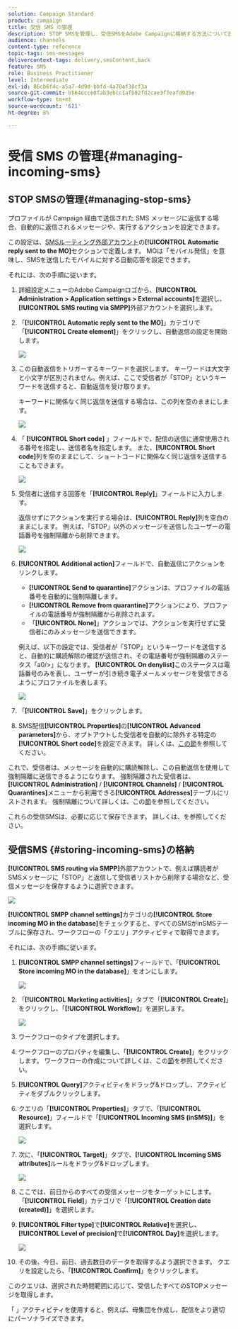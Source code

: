 ```yaml
---
solution: Campaign Standard
product: campaign
title: 受信 SMS の管理
description: STOP SMSを管理し、受信SMSをAdobe Campaignに格納する方法について説明します。
audience: channels
content-type: reference
topic-tags: sms-messages
delivercontext-tags: delivery,smsContent,back
feature: SMS
role: Business Practitioner
level: Intermediate
exl-id: 86cb6f4c-a5a7-4d9d-bbfd-4a70af38cf3a
source-git-commit: b564ecce0fab3ebcc1afb02fd2cae3f7eafd025e
workflow-type: tm+mt
source-wordcount: '621'
ht-degree: 8%

---
```


# 受信 SMS の管理{#managing-incoming-sms}

## STOP SMSの管理{#managing-stop-sms}

プロファイルが Campaign 経由で送信された SMS メッセージに返信する場合、自動的に返信されるメッセージや、実行するアクションを設定できます。

この設定は、[SMSルーティング外部アカウント](../../administration/using/configuring-sms-channel.md#defining-an-sms-routing)の&#x200B;**[!UICONTROL Automatic reply sent to the MO]**&#x200B;セクションで定義します。 MOは「モバイル発信」を意味し、SMSを送信したモバイルに対する自動応答を設定できます。

それには、次の手順に従います。

1. 詳細設定メニューのAdobe Campaignロゴから、**[!UICONTROL Administration > Application settings > External accounts]**&#x200B;を選択し、**[!UICONTROL SMS routing via SMPP]**&#x200B;外部アカウントを選択します。
1. 「**[!UICONTROL Automatic reply sent to the MO]**」カテゴリで「**[!UICONTROL Create element]**」をクリックし、自動返信の設定を開始します。

   ![](assets/sms_mo_1.png)

1. この自動返信をトリガーするキーワードを選択します。 キーワードは大文字と小文字が区別されません。例えば、ここで受信者が「STOP」というキーワードを送信すると、自動返信を受け取ります。

   キーワードに関係なく同じ返信を送信する場合は、この列を空のままにします。

   ![](assets/sms_mo_2.png)

1. 「 **[!UICONTROL Short code]** 」フィールドで、配信の送信に通常使用される番号を指定し、送信者名を指定します。 また、**[!UICONTROL Short code]**&#x200B;列を空のままにして、ショートコードに関係なく同じ返信を送信することもできます。

   ![](assets/sms_mo_4.png)

1. 受信者に送信する回答を「**[!UICONTROL Reply]**」フィールドに入力します。

   返信せずにアクションを実行する場合は、**[!UICONTROL Reply]**&#x200B;列を空白のままにします。 例えば、「STOP」以外のメッセージを送信したユーザーの電話番号を強制隔離から削除できます。

   ![](assets/sms_mo_3.png)

1. **[!UICONTROL Additional action]**&#x200B;フィールドで、自動返信にアクションをリンクします。

   * **[!UICONTROL Send to quarantine]**&#x200B;アクションは、プロファイルの電話番号を自動的に強制隔離します。
   * **[!UICONTROL Remove from quarantine]**&#x200B;アクションにより、プロファイルの電話番号が強制隔離から削除されます。
   * 「**[!UICONTROL None]**」アクションでは、アクションを実行せずに受信者にのみメッセージを送信できます。

   例えば、以下の設定では、受信者が「STOP」というキーワードを送信すると、自動的に購読解除の確認が送信され、その電話番号が強制隔離のステータス「a0/>」になります。 **[!UICONTROL On denylist]**&#x200B;このステータスは電話番号のみを表し、ユーザーが引き続き電子メールメッセージを受信できるようにプロファイルを表します。

   ![](assets/sms_mo.png)

1. 「**[!UICONTROL Save]**」をクリックします。

1. SMS配信&#x200B;**[!UICONTROL Properties]**&#x200B;の&#x200B;**[!UICONTROL Advanced parameters]**&#x200B;から、オプトアウトした受信者を自動的に除外する特定の&#x200B;**[!UICONTROL Short code]**&#x200B;を設定できます。 詳しくは、[この節](../../administration/using/configuring-sms-channel.md#configuring-sms-properties)を参照してください。

これで、受信者は、メッセージを自動的に購読解除し、この自動返信を使用して強制隔離に送信できるようになります。 強制隔離された受信者は、 **[!UICONTROL Administration]** / **[!UICONTROL Channels]** / **[!UICONTROL Quarantines]**&#x200B;メニューから利用できる&#x200B;**[!UICONTROL Addresses]**&#x200B;テーブルにリストされます。 強制隔離について詳しくは、この[節](../../sending/using/understanding-quarantine-management.md)を参照してください。

これらの受信SMSは、必要に応じて保存できます。 詳しくは、[](#storing-incoming-sms)を参照してください。

## 受信SMS {#storing-incoming-sms}の格納

**[!UICONTROL SMS routing via SMPP]**&#x200B;外部アカウントで、例えば購読者がSMSメッセージに「STOP」と返信して受信者リストから削除する場合など、受信メッセージを保存するように選択できます。

![](assets/sms_config_mo_1.png)

**[!UICONTROL SMPP channel settings]**&#x200B;カテゴリの&#x200B;**[!UICONTROL Store incoming MO in the database]**&#x200B;をチェックすると、すべてのSMSがinSMSテーブルに保存され、ワークフローの「クエリ」アクティビティで取得できます。

それには、次の手順に従います。

1. **[!UICONTROL SMPP channel settings]**&#x200B;フィールドで、「**[!UICONTROL Store incoming MO in the database]**」をオンにします。

   ![](assets/sms_config_mo_2.png)

1. 「**[!UICONTROL Marketing activities]**」タブで「**[!UICONTROL Create]**」をクリックし、「**[!UICONTROL Workflow]**」を選択します。

   ![](assets/sms_config_mo_3.png)

1. ワークフローのタイプを選択します。
1. ワークフローのプロパティを編集し、「**[!UICONTROL Create]**」をクリックします。 ワークフローの作成について詳しくは、この[節](../../automating/using/building-a-workflow.md)を参照してください。
1. **[!UICONTROL Query]**&#x200B;アクティビティをドラッグ&amp;ドロップし、アクティビティをダブルクリックします。
1. クエリの「**[!UICONTROL Properties]**」タブで、「**[!UICONTROL Resource]**」フィールドで「**[!UICONTROL Incoming SMS (inSMS)]**」を選択します。

   ![](assets/sms_config_mo_4.png)

1. 次に、「**[!UICONTROL Target]**」タブで、**[!UICONTROL Incoming SMS attributes]**&#x200B;ルールをドラッグ&amp;ドロップします。

   ![](assets/sms_config_mo_5.png)

1. ここでは、前日からのすべての受信メッセージをターゲットにします。 「**[!UICONTROL Field]**」カテゴリで「**[!UICONTROL Creation date (created)]**」を選択します。
1. **[!UICONTROL Filter type]**&#x200B;で&#x200B;**[!UICONTROL Relative]**&#x200B;を選択し、**[!UICONTROL Level of precision]**&#x200B;で&#x200B;**[!UICONTROL Day]**&#x200B;を選択します。

   ![](assets/sms_config_mo_6.png)

1. その後、今日、前日、過去数日のデータを取得するよう選択できます。 クエリを設定したら、「**[!UICONTROL Confirm]**」をクリックします。

このクエリは、選択された時間範囲に応じて、受信したすべてのSTOPメッセージを取得します。

「 」アクティビティを使用すると、例えば、母集団を作成し、配信をより適切にパーソナライズできます。
